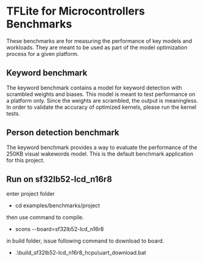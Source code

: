 # TFLite for Microcontrollers Benchmarks

These benchmarks are for measuring the performance of key models and workloads.
They are meant to be used as part of the model optimization process for a given
platform.

## Keyword benchmark

The keyword benchmark contains a model for keyword detection with scrambled
weights and biases.  This model is meant to test performance on a platform only.
Since the weights are scrambled, the output is meaningless. In order to validate
the accuracy of optimized kernels, please run the kernel tests.

## Person detection benchmark

The keyword benchmark provides a way to evaluate the performance of the 250KB
visual wakewords model. This is the default benchmark application for this project.

## Run on sf32lb52-lcd_n16r8
enter project folder

* cd examples/benchmarks/project

then use command to compile.

* scons --board=sf32lb52-lcd_n16r8

in build folder, issue following command to download to board.

* .\build_sf32lb52-lcd_n16r8_hcpu\uart_download.bat

